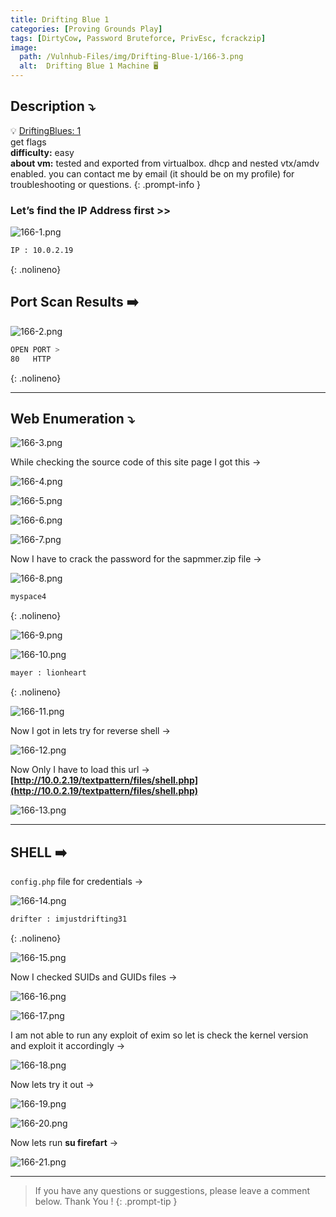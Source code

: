 ```yaml
---
title: Drifting Blue 1
categories: [Proving Grounds Play]
tags: [DirtyCow, Password Bruteforce, PrivEsc, fcrackzip]
image:
  path: /Vulnhub-Files/img/Drifting-Blue-1/166-3.png
  alt:  Drifting Blue 1 Machine 🖥️
---
```



## **Description ⤵️**

>
💡 [DriftingBlues: 1](https://www.vulnhub.com/entry/driftingblues-1,625/)
<br>
get flags
<br>
**difficulty:** easy
<br>
**about vm:** tested and exported from virtualbox. dhcp and nested vtx/amdv enabled. you can contact me by email (it should be on my profile) for troubleshooting or questions.
{: .prompt-info }

### Let’s find the IP Address first >>

![166-1.png](/Vulnhub-Files/img/Drifting-Blue-1/166-1.png)

```bash
IP : 10.0.2.19
```
{: .nolineno}

## Port Scan Results ➡️

![166-2.png](/Vulnhub-Files/img/Drifting-Blue-1/166-2.png)

```bash
OPEN PORT >
80   HTTP
```
{: .nolineno}

---

## Web Enumeration ⤵️

![166-3.png](/Vulnhub-Files/img/Drifting-Blue-1/166-3.png)

While checking the source code of this site page I got this →

![166-4.png](/Vulnhub-Files/img/Drifting-Blue-1/166-4.png)

![166-5.png](/Vulnhub-Files/img/Drifting-Blue-1/166-5.png)

![166-6.png](/Vulnhub-Files/img/Drifting-Blue-1/166-6.png)

![166-7.png](/Vulnhub-Files/img/Drifting-Blue-1/166-7.png)

Now I have to crack the password for the sapmmer.zip file →

![166-8.png](/Vulnhub-Files/img/Drifting-Blue-1/166-8.png)

```bash
myspace4
```
{: .nolineno}

![166-9.png](/Vulnhub-Files/img/Drifting-Blue-1/166-9.png)

![166-10.png](/Vulnhub-Files/img/Drifting-Blue-1/166-10.png)

```bash
mayer : lionheart
```
{: .nolineno}

![166-11.png](/Vulnhub-Files/img/Drifting-Blue-1/166-11.png)

Now I got in lets try for reverse shell →

![166-12.png](/Vulnhub-Files/img/Drifting-Blue-1/166-12.png)

Now Only I have to load this url → **[http://10.0.2.19/textpattern/files/shell.php](http://10.0.2.19/textpattern/files/shell.php)**

![166-13.png](/Vulnhub-Files/img/Drifting-Blue-1/166-13.png)

---

## SHELL ➡️

`config.php` file for credentials →

![166-14.png](/Vulnhub-Files/img/Drifting-Blue-1/166-14.png)

 

```bash
drifter : imjustdrifting31
```
{: .nolineno}

![166-15.png](/Vulnhub-Files/img/Drifting-Blue-1/166-15.png)

Now I checked SUIDs and GUIDs files →

![166-16.png](/Vulnhub-Files/img/Drifting-Blue-1/166-16.png)

![166-17.png](/Vulnhub-Files/img/Drifting-Blue-1/166-17.png)

I am not able to run any exploit of exim so let is check the kernel version and exploit it accordingly →

![166-18.png](/Vulnhub-Files/img/Drifting-Blue-1/166-18.png)

Now lets try it out →

![166-19.png](/Vulnhub-Files/img/Drifting-Blue-1/166-19.png)

![166-20.png](/Vulnhub-Files/img/Drifting-Blue-1/166-20.png)

Now lets run **su firefart** →

![166-21.png](/Vulnhub-Files/img/Drifting-Blue-1/166-21.png)

---

> If you have any questions or suggestions, please leave a comment below.
Thank You ! 
{: .prompt-tip }